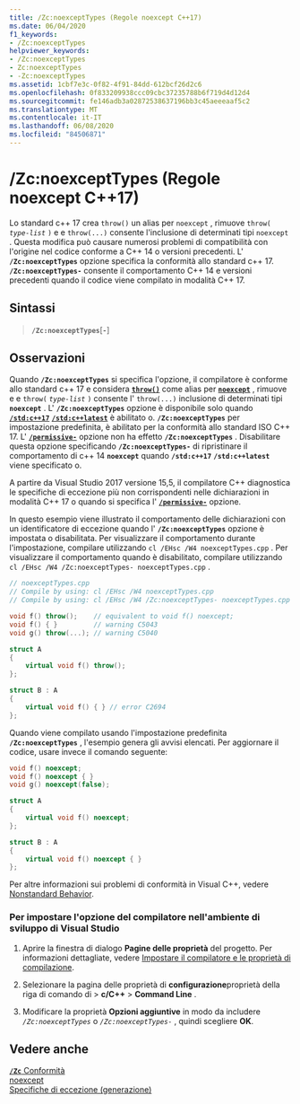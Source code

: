 ```yaml
---
title: /Zc:noexceptTypes (Regole noexcept C++17)
ms.date: 06/04/2020
f1_keywords:
- /Zc:noexceptTypes
helpviewer_keywords:
- /Zc:noexceptTypes
- Zc:noexceptTypes
- -Zc:noexceptTypes
ms.assetid: 1cbf7e3c-0f82-4f91-84dd-612bcf26d2c6
ms.openlocfilehash: 0f833209938ccc09cbc37235788b6f719d4d12d4
ms.sourcegitcommit: fe146adb3a02872538637196bb3c45aeeeaaf5c2
ms.translationtype: MT
ms.contentlocale: it-IT
ms.lasthandoff: 06/08/2020
ms.locfileid: "84506871"
---
```

# <a name="zcnoexcepttypes-c17-noexcept-rules"></a>/Zc:noexceptTypes (Regole noexcept C++17)

Lo standard c++ 17 crea `throw()` un alias per `noexcept` , rimuove `throw(` *`type-list`* `)` e e `throw(...)` consente l'inclusione di determinati tipi `noexcept` . Questa modifica può causare numerosi problemi di compatibilità con l'origine nel codice conforme a C++ 14 o versioni precedenti. L' **`/Zc:noexceptTypes`** opzione specifica la conformità allo standard c++ 17. **`/Zc:noexceptTypes-`** consente il comportamento C++ 14 e versioni precedenti quando il codice viene compilato in modalità C++ 17.

## <a name="syntax"></a>Sintassi

> **`/Zc:noexceptTypes`**\[**`-`**]

## <a name="remarks"></a>Osservazioni

Quando **`/Zc:noexceptTypes`** si specifica l'opzione, il compilatore è conforme allo standard c++ 17 e considera [**`throw()`**](../../cpp/exception-specifications-throw-cpp.md) come alias per [**`noexcept`**](../../cpp/noexcept-cpp.md) , rimuove e e `throw(` *`type-list`* `)` consente l' `throw(...)` inclusione di determinati tipi **`noexcept`** . L' **`/Zc:noexceptTypes`** opzione è disponibile solo quando [**`/std:c++17`**](std-specify-language-standard-version.md) [**`/std:c++latest`**](std-specify-language-standard-version.md) è abilitato o. **`/Zc:noexceptTypes`** per impostazione predefinita, è abilitato per la conformità allo standard ISO C++ 17. L' [**`/permissive-`**](permissive-standards-conformance.md) opzione non ha effetto **`/Zc:noexceptTypes`** . Disabilitare questa opzione specificando **`/Zc:noexceptTypes-`** di ripristinare il comportamento di c++ 14 **`noexcept`** quando **`/std:c++17`** **`/std:c++latest`** viene specificato o.

A partire da Visual Studio 2017 versione 15,5, il compilatore C++ diagnostica le specifiche di eccezione più non corrispondenti nelle dichiarazioni in modalità C++ 17 o quando si specifica l' [**`/permissive-`**](permissive-standards-conformance.md) opzione.

In questo esempio viene illustrato il comportamento delle dichiarazioni con un identificatore di eccezione quando l' **`/Zc:noexceptTypes`** opzione è impostata o disabilitata. Per visualizzare il comportamento durante l'impostazione, compilare utilizzando `cl /EHsc /W4 noexceptTypes.cpp` . Per visualizzare il comportamento quando è disabilitato, compilare utilizzando `cl /EHsc /W4 /Zc:noexceptTypes- noexceptTypes.cpp` .

```cpp
// noexceptTypes.cpp
// Compile by using: cl /EHsc /W4 noexceptTypes.cpp
// Compile by using: cl /EHsc /W4 /Zc:noexceptTypes- noexceptTypes.cpp

void f() throw();    // equivalent to void f() noexcept;
void f() { }         // warning C5043
void g() throw(...); // warning C5040

struct A
{
    virtual void f() throw();
};

struct B : A
{
    virtual void f() { } // error C2694
};
```

Quando viene compilato usando l'impostazione predefinita **`/Zc:noexceptTypes`** , l'esempio genera gli avvisi elencati. Per aggiornare il codice, usare invece il comando seguente:

```cpp
void f() noexcept;
void f() noexcept { }
void g() noexcept(false);

struct A
{
    virtual void f() noexcept;
};

struct B : A
{
    virtual void f() noexcept { }
};
```

Per altre informazioni sui problemi di conformità in Visual C++, vedere [Nonstandard Behavior](../../cpp/nonstandard-behavior.md).

### <a name="to-set-this-compiler-option-in-the-visual-studio-development-environment"></a>Per impostare l'opzione del compilatore nell'ambiente di sviluppo di Visual Studio

1. Aprire la finestra di dialogo **Pagine delle proprietà** del progetto. Per informazioni dettagliate, vedere [Impostare il compilatore e le proprietà di compilazione](../working-with-project-properties.md).

1. Selezionare la pagina delle proprietà di **configurazione**proprietà della riga di comando di  >  **c/C++**  >  **Command Line** .

1. Modificare la proprietà **Opzioni aggiuntive** in modo da includere *`/Zc:noexceptTypes`* o *`/Zc:noexceptTypes-`* , quindi scegliere **OK**.

## <a name="see-also"></a>Vedere anche

[**`/Zc`** Conformità](zc-conformance.md)\
[noexcept](../../cpp/noexcept-cpp.md)\
[Specifiche di eccezione (generazione)](../../cpp/exception-specifications-throw-cpp.md)

